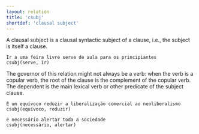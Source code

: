 ```yaml
---
layout: relation
title: 'csubj'
shortdef: 'clausal subject'
---
```


A clausal subject is a clausal syntactic subject of a clause, i.e.,
the subject is itself a clause. 

~~~ sdparse
Ir a uma feira livre serve de aula para os principiantes
csubj(serve, Ir)
~~~

The governor of this relation might not always be a verb: when the verb is a copular verb, the root of the clause is the complement of the copular verb. The dependent is the main lexical verb or other predicate of the subject clause. 

~~~ sdparse
É um equívoco reduzir a liberalização comercial ao neoliberalismo
csubj(equívoco, reduzir)
~~~

~~~ sdparse
é necessário alertar toda a sociedade
csubj(necessário, alertar)
~~~
